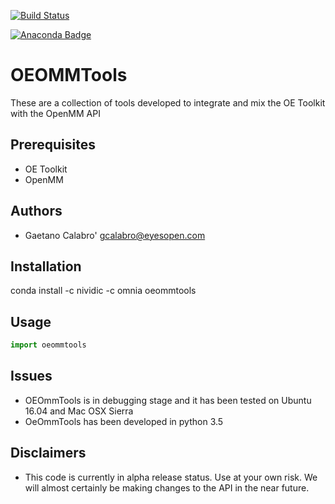 [![Build Status](https://travis-ci.org/oess/oeommtools.svg?branch=master)](https://travis-ci.org/oess/oeommtools)

[![Anaconda Badge](https://anaconda.org/nividic/oeommtools/badges/version.svg)](https://anaconda.org/nividic/oeommtools/badges/version.svg)

# OEOMMTools
These are a collection of tools developed to integrate and mix
the OE Toolkit with the OpenMM API


## Prerequisites
* OE Toolkit
* OpenMM

Authors
-------
* Gaetano Calabro' <gcalabro@eyesopen.com>

## Installation

conda install -c nividic -c omnia oeommtools

Usage
-----
```python
import oeommtools


```

## Issues
* OEOmmTools is in debugging stage and it has been tested on Ubuntu 16.04 and Mac OSX Sierra
* OeOmmTools has been developed in python 3.5

## Disclaimers
* This code is currently in alpha release status. Use at your own risk. We will almost certainly be making changes to the API in the near future.
